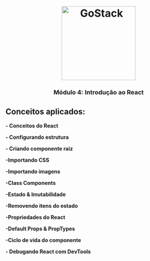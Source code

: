 <h1 align="center">
    <img alt="GoStack" src="https://rocketseat-cdn.s3-sa-east-1.amazonaws.com/bootcamp-header.png" width="200px" />
</h1>

<h3 align="center">
  Módulo 4: Introdução ao React
</h3>

## Conceitos aplicados:

**- Conceitos do React**

**- Configurando estrutura**

**- Criando componente raiz**

**-Importando CSS**

**-Importando imagens**

**-Class Components**

**-Estado & Imutabilidade**

**-Removendo itens do estado**

**-Propriedades do React**

**-Default Props & PropTypes**

**-Ciclo de vida do componente**

**- Debugando React com DevTools**
